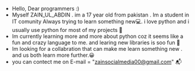 - Hello, Dear programmers :)
- Myself ZAIN_UL_ABDIN .
  im a 17 year old from pakistan .
  Im a student in IT comunity Always trying to learn something new💻.
  i love python and i usually use python for most of my projects 📎
- Im currently learning more and more about python coz it seems like a fun and crazy language to me. and learing new libraries is soo fun 📖
- Im looking for a collabration that can make me learn something new . and us both learn more further.😀
- you can contect me on E-mail = "zainsocialmedia00@gmail.com" 📬

